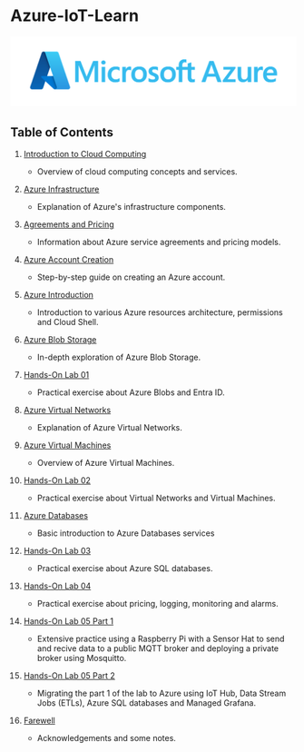 # Azure-IoT-Learn

<p align="center">
  <img title="" src="img/microsoft-azure.png" alt="microsoft-azure.png" width="665">
</p>

## Table of Contents

1. [Introduction to Cloud Computing](lectures/01_Introduction_to_Cloud_Computing.md)
   
   - Overview of cloud computing concepts and services.

2. [Azure Infrastructure](lectures/02_Azure_infrastructure.md)
   
   - Explanation of Azure's infrastructure components.

3. [Agreements and Pricing](lectures/03_Agreements_and_pricing.md)
   
   - Information about Azure service agreements and pricing models.

4. [Azure Account Creation](labs/01_Account_creation.md)
   
   - Step-by-step guide on creating an Azure account.

5. [Azure Introduction](lectures/04_Azure_resources.md)
   
   - Introduction to various Azure resources architecture, permissions and Cloud Shell.

6. [Azure Blob Storage](lectures/05_Azure_blob.md)
   
   - In-depth exploration of Azure Blob Storage.

7. [Hands-On Lab 01](labs/02_hands_on_lab_01.md)
   
   - Practical exercise about Azure Blobs and Entra ID.

8. [Azure Virtual Networks](lectures/06_Azure_virtual_networks.md)
   
   - Explanation of Azure Virtual Networks.

9. [Azure Virtual Machines](lectures/07_Azure_virtual_machines.md)
   
   - Overview of Azure Virtual Machines.

10. [Hands-On Lab 02](labs/03_hands_on_lab_02.md)
    
    - Practical exercise about Virtual Networks and Virtual Machines.

11. [Azure Databases](lectures/08_Azure_databases.md)
    
    - Basic introduction to Azure Databases services

12. [Hands-On Lab 03](labs/04_hands_on_lab_03.md)
    
    - Practical exercise about Azure SQL databases.

13. [Hands-On Lab 04](labs/05_hands_on_lab_04.md)
    
    - Practical exercise about pricing, logging, monitoring and alarms.

14. [Hands-On Lab 05 Part 1](labs/06_hands_on_lab_05_part1.md)
    
    - Extensive practice using a Raspberry Pi with a Sensor Hat to send and recive data to a public MQTT broker and deploying a private broker using Mosquitto.

15. [Hands-On Lab 05 Part 2](labs/07_hands_on_lab_05_part2.md)
    
    - Migrating the part 1 of the lab to Azure using IoT Hub, Data Stream Jobs (ETLs), Azure SQL databases and Managed Grafana.

16. [Farewell](lectures/09_Farewell.md)
    
    - Acknowledgements and some notes.